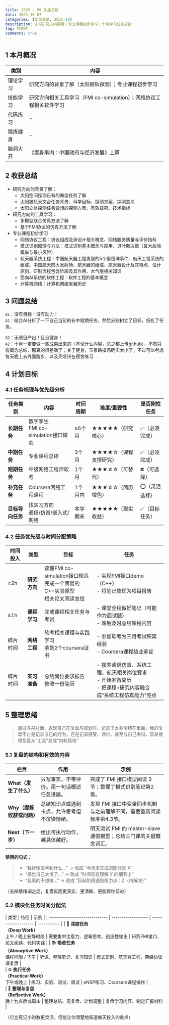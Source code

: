 ```yaml
---
title: 2025 - 09 复盘总结
data: 2025-10-07
categories: [复盘总结, 2025-10]
description: 未来研究方向探索；专业课程初步学习；十月学习任务安排
tag: 月总结
comments: true
---
```


## 1 本月概况

|类别|内容|
|----|----|
|理论学习|研究方向的背景了解（太阳极轨探测）；专业课程初步学习|
|技能学习|研究方向相关工具学习（FMI co-simulation）；网络协议工程相关软件学习|
|代码练习|-|
|锻炼健身|-|
|脑洞大开|《置身事内：中国政府与经济发展》上篇

## 2 收获总结
- 研究方向的背景了解：
	- 太阳空间探测已有的典型任务了解
	- 太阳极轨天文台任务背景、科学目标、探测方案、探测意义
	- 太阳立体探测任务设想的探测方案、有效载荷、技术指标
- 研究方向的工具学习：
	- 多模型联合仿真方法了解
	- 基于FMI协议的仿真方法了解
- 专业课程初步学习
	- 网络协议工程：协议组成及涉设计相关概念、网络服务质量与评价指标
	- 模式识别原理与方法：模式识别基本概念与应用、贝叶斯决策（最大后验概率与最小风险）
	- 航天器系统工程：中国航天器工程发展的5个里程碑事件、航天工程系统的组成、中国航天四大发射场、航天器的组成、航天器设计及其特点、设计原则、研制流程包含阶段及其作用、大气层相关知识
	- 面向AI系统的软件工程：软件工程的基本概念
	- 计算机网络：计算机网络发展历史

## 3 问题总结
`Q1`：没有目标！没有动力！
<br>`A1`：结合AI分析了一下自己当前的长中短期任务，然后分别树立了目标，细化了任务。

`Q2`：无项目产出！且没健身！
<br>`A2`：十月一定要做一些成果出来的（不论什么内容，总之都上传github），不然只有概念总结，那真的很差劲了；关于健身，玉泉路操场确实太小了，不过可以考虑每天晚上去外面跑步，以及买哑铃在宿舍练习

## 4 计划目标

### 4.1 任务梳理与优先级分析

| 任务类别       | 内容                         | 时间周期 | 难度/重要性        | 是否刚性任务  |
| ---------- | -------------------------- | ---- | ------------- | ------- |
| **长期任务**   | 数字孪生<br>FMI co-simulation接口研究 | ≥6个月 | ★★★★★（研究核心）   | ✅（必须完成） |
| **中期任务**   | 专业课程总结| 3个月  | ★★★★☆（课程支撑研究） | ✅（必须完成） |
| **短期任务**   | 中级网络工程师软考             | 1个月  | ★★★☆☆（可替代）    | ❌（可选择）  |
| **补充任务**   | Coursera网络工程课程       | 1个月内 | ★★★☆☆（简历增色）   | ⭕（灵活选择） |
| **目标导向任务** | 找实习方向<br>通信/仿真/嵌入式/网络 | 本学期末 | ★★★★★（现实收益）   | ✅（目标任务） |

### 4.2 任务优先级与时间分配策略

|时间投入| 类型             | 目标                     |     任务                                                       |
| ---- | --------------- | ---------------------- | -------------------------------------------------------------- |
|≥2h| **研究方向** | 读懂FMI co-simulation接口规范<br>完成一个简易的C++实验原型<br>相关论文阅读总结 | - 实现FMI接口demo（C++）<br>- 将笔记整理为项目报告|
|≥1h| **课程学习**  |    完成课程相关任务与考试     | - 课堂全程做好笔记（可能作为面试题）<br>- 课后及时总结课程内容                                |
|碎片时间| **网络工程**  | 软考相关课程与实践学习<br>拿到2个coursera证书        | - 参加软考为三月考试积累经验<br>- Coursera课程结业拿证                  |
|碎片时间| **实习准备**        | 总结岗位要求报告<br>修改一份简历           | - 搜索通信仿真、系统工程、航天相关岗位要求<br>- 开始准备简历<br>- 把课程+研究内容融合成“系统工程仿真能力”亮点              |


## 5 整理思绪
> 通过与AI对话，返现自己在复盘与规划时，记录了太多情绪在里面，我的复盘不止是记录自己的行为，还在记录感受、评价、甚至与自己争辩，容易使得复盘从“工具”变成“内耗现场”

### 5.1 复盘的结构和有效的内容

| 栏目               | 作用                     | 示例                                         |
| ---------------- | ---------------------- | ------------------------------------------ |
| **What（发生了什么）**  | 只写事实，不带评价。用一句话概述任务进展。  | 完成了 FMI 接口模型阅读 3 节；整理了模式识别笔记第2章。           |
| **Why（提炼收获或问题）** | 总结知识点或遇到卡点，允许思考但不渲染情绪。 | 发现 FMI 接口中变量同步机制与之前理解不同，需要重新阅读标准第4.3节。     |
| **Next（下一步）**    | 给出可执行动作，越具体越好。         | 明天测试 FMI 的 master-slave 通信模型；总结三门课的关键概念词汇。 |

**禁用的句式：**

>- “我好像没学到什么…” → 改成 “今天未完成的部分是 X”  
>- “感觉自己太慢了…” → 改成 “时间花在理解 Y 的细节上”  
>- “我真的不想做…” → 改成 “目前阶段遇到阻力点：Z（待解决）”

（去掉情绪词之后，复盘反而更真实、更清晰、更能帮你前进）

### 5.2 模块化任务时间分配法

| 类型                            | 特征                 | 示例                  | 
| ----------------------------- | ------------------ | ------------------- | ----------- |
| 🧠 **深度任务<br>（Deep Work）**<br>上午 / 晚上安静时段       | 需要集中注意力、逻辑思考、创造性输出 | 研究FMI接口、论文阅读、代码实践   | 
| 📚 **吸收任务<br>（Absorptive Work）**<br>课程间隙 / 下午  | 听课、整理笔记、复习知识       | 模式识别、航天器工程、网络协议课复盘  |  
| ⚙️ **执行任务<br>（Practical Work）**<br>下午或晚上   | 练习、实验、测试、调试        | eNSP练习、Coursera课程操作 |     
| 🌿 **整理与复盘<br>（Reflective Work）**<br>晚上九点后或周末 | 整理总结、周复盘、计划调整      | 复盘学习内容、制定汇报材料       |    

（它比死记小时数更灵活，但能让你清楚地知道每天投入的重点）
